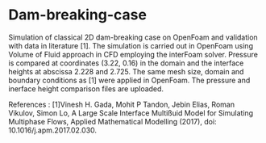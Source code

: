 # Dam-breaking-case
Simulation of classical 2D dam-breaking case on OpenFoam and validation with data in literature [1]. The simulation is carried out in OpenFoam using Volume of Fluid approach in CFD employing the interFoam solver. Pressure is compared at coordinates (3.22, 0.16) in the domain and the interface heights at abscissa 2.228 and 2.725. The same mesh size, domain and boundary conditions as [1] were applied in OpenFoam.  The pressure and inerface height comparison files are uploaded. 

References : 
[1]Vinesh H. Gada, Mohit P Tandon, Jebin Elias, Roman Vikulov, Simon Lo, A
Large Scale Interface Multißuid Model for Simulating Multiphase Flows, Applied Mathematical Modelling
(2017), doi: 10.1016/j.apm.2017.02.030. 
